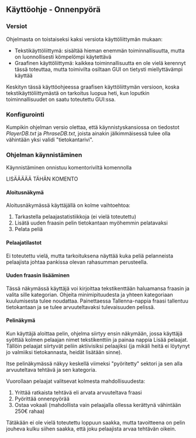 ## Käyttöohje - Onnenpyörä

### Versiot

Ohjelmasta on toistaiseksi kaksi versiota käyttöliittymän mukaan:
- Tekstikäyttöliittymä: sisältää hieman enemmän toiminnallisuutta, mutta on luonnollisesti kömpelömpi käytettävä
- Graafinen käyttöliittymä: kaikkea toiminnallisuutta en ole vielä kerennyt tässä toteuttaa, mutta toimivilta osiltaan GUI on tietysti miellyttävämpi käyttää

Keskityn tässä käyttöohjeessa graafisen käyttöliittymän versioon, koska tekstikäyttöliittymästä on tarkoitus luopua heti,
kun loputkin toiminnallisuudet on saatu toteutettu GUI:ssa.

### Konfigurointi

Kumpikin ohjelman versio olettaa, että käynnistyskansiossa on tiedostot <em>PlayerDB.txt</em> ja <em>PhraseDB.txt</em>, joista ainakin jälkimmäisessä tulee olla vähintään
yksi validi "tietokantarivi".

### Ohjelman käynnistäminen

Käynnistäminen onnistuu komentoriviltä komennolla

LISÄÄÄÄÄ TÄHÄN KOMENTO

#### Aloitusnäkymä

Aloitusnäkymässä käyttäjällä on kolme vaihtoehtoa:
1. Tarkastella pelaajastatistiikkoja (ei vielä toteutettu)
2. Lisätä uuden fraasin pelin tietokantaan myöhemmin pelatavaksi
3. Pelata peliä

#### Pelaajatilastot

Ei toteutettu vielä, mutta tarkoituksena näyttää kuka peliä pelanneista pelaajista johtaa pankissa olevan rahasumman perusteella.

#### Uuden fraasin lisääminen

Tässä näkymässä käyttäjä voi kirjoittaa tekstikenttään haluamansa fraasin ja valita sille kategorian. Ohjeita minimipituudesta ja yhteen kategoriaan kuulumisesta
tulee noudattaa. Painettaessa Tallenna-nappia fraasi tallentuu tietokantaan ja se tulee arvuuteltavaksi tulevaisuuden pelissä.

#### Pelinäkymä

Kun käyttäjä aloittaa pelin, ohjelma siirtyy ensin näkymään, jossa käyttäjä syöttää kolmen pelaajan nimet tekstikenttiin ja painaa nappia Lisää pelaajat.
Tällöin pelaajat siirtyvät peliin aktiivisiksi pelaajiksi (ja mikäli heitä ei löytynyt jo valmiiksi tietokannasta, heidät lisätään sinne).

Itse pelinäkymässä näkyy keskellä viimeksi "pyöritetty" sektori ja sen alla arvuuteltava tehtävä ja sen kategoria.

Vuorollaan pelaajat valitsevat kolmesta mahdollisuudesta:
1. Yrittää ratkaista tehtävä eli arvata arvuuteltava fraasi
2. Pyörittää onnenpyörää
3. Ostaa vokaali (mahdollista vain pelaajalla ollessa kerättynä vähintään 250€ rahaa)

Tätäkään ei ole vielä toteutettu loppuun saakka, mutta tavoitteena on pelin jouheva kulku siihen saakka, että joku pelaajista arvaa tehtävän oikein.


